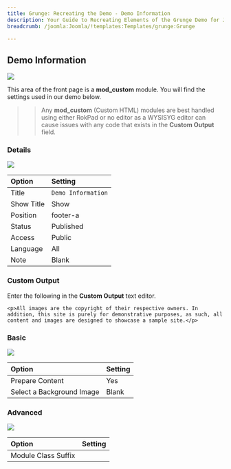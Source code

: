 ```yaml
---
title: Grunge: Recreating the Demo - Demo Information
description: Your Guide to Recreating Elements of the Grunge Demo for Joomla
breadcrumb: /joomla:Joomla/!templates:Templates/grunge:Grunge

---
```


Demo Information
-----

![][demo]

This area of the front page is a **mod_custom** module. You will find the settings used in our demo below.

>> Any **mod_custom** (Custom HTML) modules are best handled using either RokPad or no editor as a WYSISYG editor can cause issues with any code that exists in the **Custom Output** field.

### Details

![][demo2]

| Option     | Setting             |  
| :--------- | :------------------ |  
| Title      | `Demo Information`  |  
| Show Title | Show                |  
| Position   | footer-a            |  
| Status     | Published           |  
| Access     | Public              |  
| Language   | All                 |  
| Note       | Blank               |  

### Custom Output

Enter the following in the **Custom Output** text editor.

~~~
<p>All images are the copyright of their respective owners. In addition, this site is purely for demonstrative purposes, as such, all content and images are designed to showcase a sample site.</p>
~~~

### Basic

![][demo3]

| Option                    | Setting |  
| :------------------------ | :------ |  
| Prepare Content           | Yes     |  
| Select a Background Image | Blank   |

### Advanced

![][demo4]

| Option              | Setting |  
| :------------------ | :------ |  
| Module Class Suffix |         |  

[demo]: assets/demo_7.jpeg
[demo2]: assets/info_1.jpg
[demo3]: assets/showcase_2.jpeg
[demo4]: assets/showcase_3.jpeg